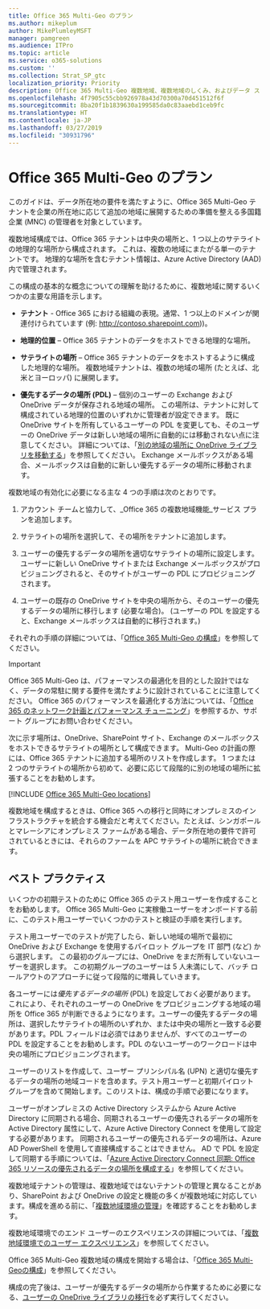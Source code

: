 ```yaml
---
title: Office 365 Multi-Geo のプラン
ms.author: mikeplum
author: MikePlumleyMSFT
manager: pamgreen
ms.audience: ITPro
ms.topic: article
ms.service: o365-solutions
ms.custom: ''
ms.collection: Strat_SP_gtc
localization_priority: Priority
description: Office 365 Multi-Geo 複数地域、複数地域のしくみ、およびデータ ストレージに使用できる地域の場所について説明します。
ms.openlocfilehash: 4f7905c55cbb926978a43d70300a70d451512f6f
ms.sourcegitcommit: 8ba20f1b1839630a199585da0c83aaebd1ceb9fc
ms.translationtype: HT
ms.contentlocale: ja-JP
ms.lasthandoff: 03/27/2019
ms.locfileid: "30931796"
---
```

# <a name="plan-for-office-365-multi-geo"></a>Office 365 Multi-Geo のプラン

このガイドは、データ所在地の要件を満たすように、Office 365 Multi-Geo テナントを企業の所在地に応じて追加の地域に展開するための準備を整える多国籍企業 (MNC) の管理者を対象としています。

複数地域構成では、Office 365 テナントは中央の場所と、1 つ以上のサテライトの地理的な場所から構成されます。 これは、複数の地域にまたがる単一のテナントです。 地理的な場所を含むテナント情報は、Azure Active Directory (AAD) 内で管理されます。

この構成の基本的な概念についての理解を助けるために、複数地域に関するいくつかの主要な用語を示します。

-   **テナント** - Office 365 における組織の表現。通常、1 つ以上のドメインが関連付けられています (例: http://contoso.sharepoint.com))。 

-   **地理的位置** – Office 365 テナントのデータをホストできる地理的な場所。

-   **サテライトの場所** – Office 365 テナントのデータをホストするように構成した地理的な場所。 複数地域テナントは、複数の地域の場所 (たとえば、北米とヨーロッパ) に展開します。

-   **優先するデータの場所 (PDL)** – 個別のユーザーの Exchange および OneDrive データが保存される地域の場所。 この場所は、テナントに対して構成されている地理的位置のいずれかに管理者が設定できます。 既に OneDrive サイトを所有しているユーザーの PDL を変更しても、そのユーザーの OneDrive データは新しい地域の場所に自動的には移動されない点に注意してください。 詳細については、「[別の地域の場所に OneDrive ライブラリを移動する](move-onedrive-between-geo-locations.md)」を参照してください。 Exchange メールボックスがある場合、メールボックスは自動的に新しい優先するデータの場所に移動されます。

複数地域の有効化に必要になる主な 4 つの手順は次のとおりです。

1.  アカウント チームと協力して、_Office 365 の複数地域機能_サービス プランを追加します。

2.  サテライトの場所を選択して、その場所をテナントに追加します。

3.  ユーザーの優先するデータの場所を適切なサテライトの場所に設定します。 ユーザーに新しい OneDrive サイトまたは Exchange メールボックスがプロビジョニングされると、そのサイトがユーザーの PDL にプロビジョニングされます。

4.  ユーザーの既存の OneDrive サイトを中央の場所から、そのユーザーの優先するデータの場所に移行します (必要な場合)。 (ユーザーの PDL を設定すると、Exchange メールボックスは自動的に移行されます。)

それぞれの手順の詳細については、「[Office 365 Multi-Geo の構成](multi-geo-tenant-configuration.md)」を参照してください。

> [!IMPORTANT]
> Office 365 Multi-Geo は、パフォーマンスの最適化を目的とした設計ではなく、データの常駐に関する要件を満たすように設計されていることに注意してください。 Office 365 のパフォーマンスを最適化する方法については、「[Office 365 のネットワーク計画とパフォーマンス チューニング](https://support.office.com/article/e5f1228c-da3c-4654-bf16-d163daee8848)」を参照するか、サポート グループにお問い合わせください。

次に示す場所は、OneDrive、SharePoint サイト、Exchange のメールボックスをホストできるサテライトの場所として構成できます。 Multi-Geo の計画の際には、Office 365 テナントに追加する場所のリストを作成します。 1 つまたは 2 つのサテライトの場所から初めて、必要に応じて段階的に別の地域の場所に拡張することをお勧めします。

[!INCLUDE [Office 365 Multi-Geo locations](includes/office-365-multi-geo-locations.md)]

複数地域を構成するときは、Office 365 への移行と同時にオンプレミスのインフラストラクチャを統合する機会だと考えてください。たとえば、シンガポールとマレーシアにオンプレミス ファームがある場合、データ所在地の要件で許可されているときには、それらのファームを APC サテライトの場所に統合できます。

## <a name="best-practices"></a>ベスト プラクティス

いくつかの初期テストのために Office 365 のテスト用ユーザーを作成することをお勧めします。 Office 365 Multi-Geo に実稼働ユーザーをオンボードする前に、このテスト用ユーザーでいくつかのテストと検証の手順を実行します。

テスト用ユーザーでのテストが完了したら、新しい地域の場所で最初に OneDrive および Exchange を使用するパイロット グループを IT 部門 (など) から選択します。 この最初のグループには、OneDrive をまだ所有していないユーザーを選択します。 この初期グループのユーザーは 5 人未満にして、バッチ ロールアウトのアプローチに従って段階的に増員していきます。

各ユーザーには*優先するデータの場所* (PDL) を設定しておく必要があります。これにより、それぞれのユーザーの OneDrive をプロビジョニングする地域の場所を Office 365 が判断できるようになります。ユーザーの優先するデータの場所は、選択したサテライトの場所のいずれか、または中央の場所と一致する必要があります。PDL フィールドは必須ではありませんが、すべてのユーザーの PDL を設定することをお勧めします。PDL のないユーザーのワークロードは中央の場所にプロビジョニングされます。

ユーザーのリストを作成して、ユーザー プリンシパル名 (UPN) と適切な優先するデータの場所の地域コードを含めます。テスト用ユーザーと初期パイロット グループを含めて開始します。このリストは、構成の手順で必要になります。

ユーザーがオンプレミスの Active Directory システムから Azure Active Directory に同期される場合、同期されるユーザーの優先されるデータの場所を Active Directory 属性にして、Azure Active Directory Connect を使用して設定する必要があります。 同期されるユーザーの優先されるデータの場所は、Azure AD PowerShell を使用して直接構成することはできません。 AD で PDL を設定して同期する手順については、「[Azure Active Directory Connect 同期: Office 365 リソースの優先されるデータの場所を構成する](https://docs.microsoft.com/ja-JP/azure/active-directory/connect/active-directory-aadconnectsync-feature-preferreddatalocation)」を参照してください。

複数地域テナントの管理は、複数地域ではないテナントの管理と異なることがあり、SharePoint および OneDrive の設定と機能の多くが複数地域に対応しています。構成を進める前に、「[複数地域環境の管理](administering-a-multi-geo-environment.md)」を確認することをお勧めします。

複数地域環境でのエンド ユーザーのエクスペリエンスの詳細については、「[複数地域環境でのユーザー エクスペリエンス](multi-geo-user-experience.md)」を参照してください。

Office 365 Multi-Geo 複数地域の構成を開始する場合は、「[Office 365 Multi-Geoの構成](multi-geo-tenant-configuration.md)」を参照してください。

構成の完了後は、ユーザーが優先するデータの場所から作業するために必要になる、[ユーザーの OneDrive ライブラリの移行](move-onedrive-between-geo-locations.md)を必ず実行してください。
